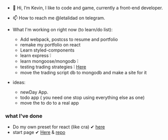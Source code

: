 - 👋 Hi, I’m Kevin, I like to code and game, currently a front-end developer.
<!-- - 👀 I’m interested in python, js/react/react-native, trading, machine learning, automating stuff, and sometimes desktop apps -->
<!-- - 🌱 I’m currently learning: -->
<!--   - sharpening my web developer skills -->
<!-- - 💞️ I’m looking to collaborate on ... reserve (@holareserve on twitter), it'll be good to collaborate with them,  I like their project and the fact they are helping people on my country, also I like trading and money so it's kinda on the same page. -->
- 📫 How to reach me @letalidad on telegram.

- What I'm working on right now (to learn/do list):
  - Add webpack, postcss to resume and portfolio
  - remake my portfolio on react
  - Learn styled-components
  - learn express ❕
  - learn mongoose/mongodb ❕
  - testing trading strategies ❕ [Here](https://github.com/brtkev/trading-strategy-tester)
  - move the trading script db to mongodb and make a site for it 

- ideas: 
  - newDay App.
  - todo app ( you need one stop using everything else as one)
  - move the to do to a real app
   
### what I've done

- Do my own preset for react (like cra) ✔ [here](https://github.com/brtkev/react-light-template)
- start page ✔ [Here](https://brtkev.github.io/start-page/) & [repo](https://github.com/brtkev/start-page)
<!---
brtkev/brtkev is a ✨ special ✨ repository because its `README.md` (this file) appears on your GitHub profile.
You can click the Preview link to take a look at your changes.
--->
